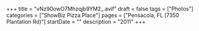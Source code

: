 +++
title = "vNz90owO7Mhzqjb9YM2_.avif"
draft = false
tags = ["Photos"]
categories = ["ShowBiz Pizza Place"]
pages = ["Pensacola, FL (7350 Plantation Rd)"]
startDate = ""
description = "2011"
+++

